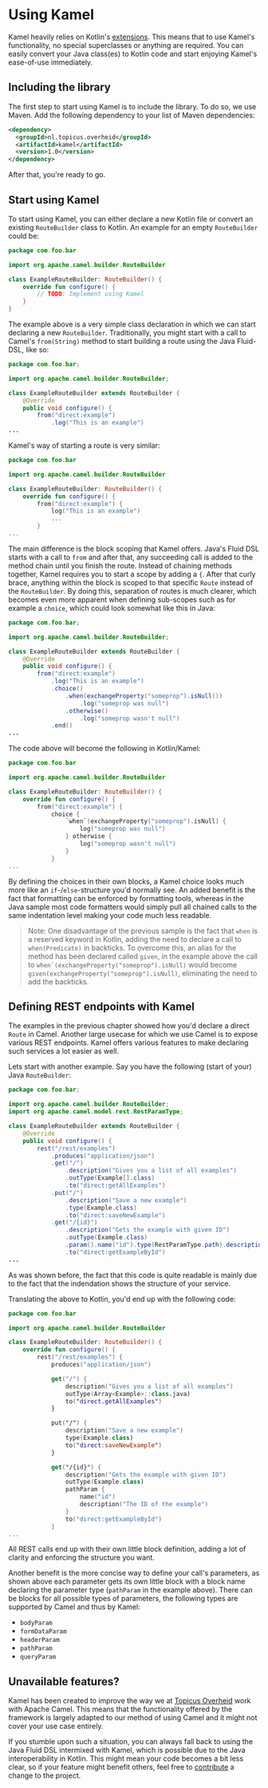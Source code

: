 # Using Kamel

Kamel heavily relies on Kotlin's [extensions](https://kotlinlang.org/docs/reference/extensions.html). This means that to use Kamel's functionality, no special superclasses or anything are required. You can easily convert your Java class(es) to Kotlin code and start enjoying Kamel's ease-of-use immediately.

## Including the library

The first step to start using Kamel is to include the library. To do so, we use Maven. Add the following dependency to your list of Maven dependencies:
```xml
<dependency>
  <groupId>nl.topicus.overheid</groupId>
  <artifactId>kamel</artifactId>
  <version>1.0</version>
</dependency>
```

After that, you're ready to go.

## Start using Kamel

To start using Kamel, you can either declare a new Kotlin file or convert an existing `RouteBuilder` class to Kotlin. An example for an empty `RouteBuilder` could be:
```kotlin
package com.foo.bar

import org.apache.camel.builder.RouteBuilder

class ExampleRouteBuilder: RouteBuilder() {
	override fun configure() {
		// TODO: Implement using Kamel
	}
}
```

The example above is a very simple class declaration in which we can start declaring a new `RouteBuilder`. Traditionally, you might start with a call to Camel's `from(String)` method to start building a route using the Java Fluid-DSL, like so:
```java
package com.foo.bar;

import org.apache.camel.builder.RouteBuilder;

class ExampleRouteBuilder extends RouteBuilder {
	@Override
	public void configure() {
		from("direct:example")
			.log("This is an example")
...
```

Kamel's way of starting a route is very similar:
```kotlin
package com.foo.bar

import org.apache.camel.builder.RouteBuilder

class ExampleRouteBuilder: RouteBuilder() {
	override fun configure() {
		from("direct:example") {
			log("This is an example")
			...
		}
...
```

The main difference is the block scoping that Kamel offers. Java's Fluid DSL starts with a call to `from` and after that, any succeeding call is added to the method chain until you finish the route. Instead of chaining methods together, Kamel requires you to start a scope by adding a `{`. After that curly brace, anything within the block is scoped to that specific `Route` instead of the `RouteBuilder`. By doing this, separation of routes is much clearer, which becomes even more apparent when defining sub-scopes such as for example a `choice`, which could look somewhat like this in Java:
```java
package com.foo.bar;

import org.apache.camel.builder.RouteBuilder;

class ExampleRouteBuilder extends RouteBuilder {
	@Override
	public void configure() {
		from("direct:example")
			.log("This is an example")
			.choice()
				.when(exchangeProperty("someprop").isNull())
					.log("someprop was null")
				.otherwise()
					.log("someprop wasn't null")
			.end()
...
```

The code above will become the following in Kotlin/Kamel:
```kotlin
package com.foo.bar

import org.apache.camel.builder.RouteBuilder

class ExampleRouteBuilder: RouteBuilder() {
	override fun configure() {
		from("direct:example") {
			choice {
				`when`(exchangeProperty("someprop").isNull) {
					log("someprop was null")
				} otherwise {
					log("someprop wasn't null")
				}
			}
...
```
By defining the choices in their own blocks, a Kamel choice looks much more like an `if`-/`else`-structure you'd normally see. An added benefit is the fact that formatting can be enforced by formatting tools, whereas in the Java sample most code formatters would simply pull all chained calls to the same indentation level making your code much less readable.

>Note: One disadvantage of the previous sample is the fact that `when` is a reserved keyword in Kotlin, adding the need to declare a call to `when(Predicate)` in backticks. To overcome this, an alias for the method has been declared called `given`, in the example above the call to ````when`(exchangeProperty("someprop").isNull)```` would become ````given(exchangeProperty("someprop").isNull)````, eliminating the need to add the backticks.

## Defining REST endpoints with Kamel

The examples in the previous chapter showed how you'd declare a direct `Route` in Camel. Another large usecase for which we use Camel is to expose various REST endpoints. Kamel offers various features to make declaring such services a lot easier as well.

Lets start with another example. Say you have the following (start of your) Java `RouteBuilder`:
```java
package com.foo.bar;

import org.apache.camel.builder.RouteBuilder;
import org.apache.camel.model.rest.RestParamType;

class ExampleRouteBuilder extends RouteBuilder {
	@Override
	public void configure() {
		rest("/rest/examples")
			.produces("application/json")
			.get("/")
				.description("Gives you a list of all examples")
				.outType(Example[].class)
				.to("direct:getAllExamples")
			.put("/")
				.description("Save a new example")
				.type(Example.class)
				.to("direct:saveNewExample")
			.get("/{id}")
				.description("Gets the example with given ID")
				.outType(Example.class)
				.param().name("id").type(RestParamType.path).description("The ID of the example").endParam()
				.to("direct:getExampleById")
...
```
As was shown before, the fact that this code is quite readable is mainly due to the fact that the indendation shows the structure of your service.

Translating the above to Kotlin, you'd end up with the following code:
```kotlin
package com.foo.bar

import org.apache.camel.builder.RouteBuilder

class ExampleRouteBuilder: RouteBuilder() {
	override fun configure() {
		rest("/rest/examples") {
			produces("application/json")

			get("/") {
				description("Gives you a list of all examples")
				outType(Array<Example>::class.java)
				to("direct.getAllExamples")
			}

			put("/") {				
				description("Save a new example")
				type(Example.class)
				to("direct:saveNewExample")
			}

			get("/{id}") {
				description("Gets the example with given ID")
				outType(Example.class)
				pathParam {
					name("id")
					description("The ID of the example")
				}
				to("direct:getExampleById")				
			}
...
```
All REST calls end up with their own little block definition, adding a lot of clarity and enforcing the structure you want. 

Another benefit is the more concise way to define your call's parameters, as shown above each parameter gets its own little block with a block name declaring the parameter type (`pathParam` in the example above). There can be blocks for all possible types of parameters, the following types are supported by Camel and thus by Kamel:
 - `bodyParam`
 - `formDataParam`
 - `headerParam`
 - `pathParam`
 - `queryParam`

## Unavailable features?
Kamel has been created to improve the way we at [Topicus Overheid](http://github.com/topicusoverheid) work with Apache Camel. This means that the functionality offered by the framework is largely adapted to our method of using Camel and it might not cover your use case entirely.

If you stumble upon such a situation, you can always fall back to using the Java Fluid DSL intermixed with Kamel, which is possible due to the Java interoperability in Kotlin. This might mean your code becomes a bit less clear, so if your feature might benefit others, feel free to [contribute](CONTRIBUTING.md) a change to the project.